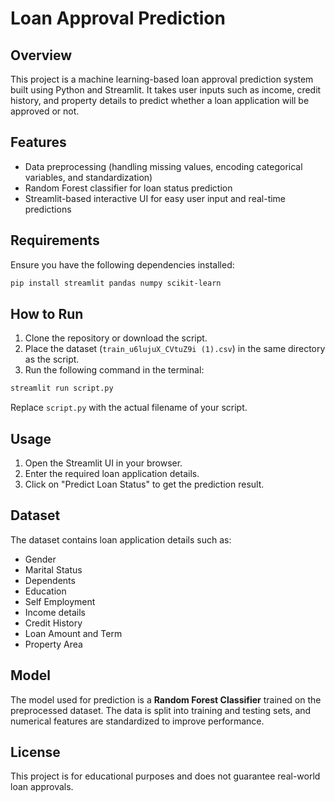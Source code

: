 # Loan Approval Prediction

## Overview
This project is a machine learning-based loan approval prediction system built using Python and Streamlit. It takes user inputs such as income, credit history, and property details to predict whether a loan application will be approved or not.

## Features
- Data preprocessing (handling missing values, encoding categorical variables, and standardization)
- Random Forest classifier for loan status prediction
- Streamlit-based interactive UI for easy user input and real-time predictions

## Requirements
Ensure you have the following dependencies installed:

```sh
pip install streamlit pandas numpy scikit-learn
```

## How to Run
1. Clone the repository or download the script.
2. Place the dataset (`train_u6lujuX_CVtuZ9i (1).csv`) in the same directory as the script.
3. Run the following command in the terminal:

```sh
streamlit run script.py
```

Replace `script.py` with the actual filename of your script.

## Usage
1. Open the Streamlit UI in your browser.
2. Enter the required loan application details.
3. Click on "Predict Loan Status" to get the prediction result.

## Dataset
The dataset contains loan application details such as:
- Gender
- Marital Status
- Dependents
- Education
- Self Employment
- Income details
- Credit History
- Loan Amount and Term
- Property Area

## Model
The model used for prediction is a **Random Forest Classifier** trained on the preprocessed dataset. The data is split into training and testing sets, and numerical features are standardized to improve performance.

## License
This project is for educational purposes and does not guarantee real-world loan approvals.


